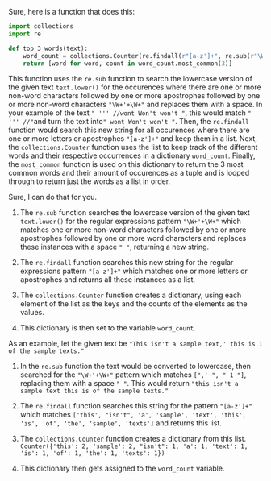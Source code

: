 Sure, here is a function that does this:

```python
import collections
import re

def top_3_words(text):
    word_count = collections.Counter(re.findall(r"[a-z']+", re.sub(r"\W+'+\W+", " ", text.lower())))
    return [word for word, count in word_count.most_common(3)]
```

This function uses the `re.sub` function to search the lowercase version of the given text `text.lower()` for the occurences where there are one or more non-word characters followed by one or more apostrophes followed by one or more non-word characters `"\W+'+\W+"` and replaces them with a space. In your example of the text `" ''' //wont Won't won't "`, this would match `" ''' //"`and turn the text into`" wont Won't won't "`. Then, the `re.findall` function would search this new string for all occurences where there are one or more letters or apostrophes `"[a-z']+"` and keep them in a list. Next, the `collections.Counter` function uses the list to keep track of the different words and their respective occurrences in a dictionary `word_count`. Finally, the `most_common` function is used on this dictionary to return the 3 most common words and their amount of occurences as a tuple and is looped through to return just the words as a list in order.

Sure, I can do that for you.

1. The `re.sub` function searches the lowercase version of the given text `text.lower()` for the regular expressions pattern `"\W+'+\W+"` which matches one or more non-word characters followed by one or more apostrophes followed by one or more word characters and replaces these instances with a space `" "`, returning a new string.

2. The `re.findall` function searches this new string for the regular expressions pattern `"[a-z']+"` which matches one or more letters or apostrophes and returns all these instances as a list.

3. The `collections.Counter` function creates a dictionary, using each element of the list as the keys and the counts of the elements as the values.

4. This dictionary is then set to the variable `word_count`.

As an example, let the given text be `"This isn't a sample text,' this is 1 of the sample texts."`

1. In the `re.sub` function the text would be converted to lowercase, then searched for the `"\W+'+\W+"` pattern which matches `[",' ", " 1 "]`, replacing them with a space `" "`. This would return `"this isn't a sample text this is of the sample texts."`

2. The `re.findall` function searches this string for the pattern `"[a-z']+"` which matches `['this', "isn't", 'a', 'sample', 'text', 'this', 'is', 'of', 'the', 'sample', 'texts']` and returns this list.

3. The `collections.Counter` function creates a dictionary from this list. `Counter({'this': 2, 'sample': 2, "isn't": 1, 'a': 1, 'text': 1, 'is': 1, 'of': 1, 'the': 1, 'texts': 1})`

4. This dictionary then gets assigned to the `word_count` variable.
